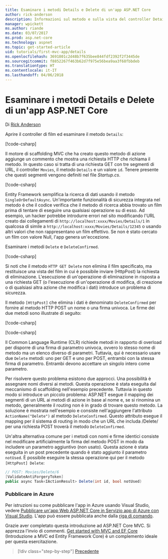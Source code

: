 ```yaml
---
title: Esaminare i metodi Details e Delete di un'app ASP.NET Core
author: rick-anderson
description: Informazioni sul metodo e sulla vista del controller Details in un'app ASP.NET Core MVC di base.
manager: wpickett
ms.author: riande
ms.date: 03/07/2017
ms.prod: asp.net-core
ms.technology: aspnet
ms.topic: get-started-article
uid: tutorials/first-mvc-app/details
ms.openlocfilehash: 3691801c2d48b7f635bee844fdf2392f2f3445de
ms.sourcegitcommit: f8852267f463b62d7f975e56bea9aa3f68fbbdeb
ms.translationtype: HT
ms.contentlocale: it-IT
ms.lasthandoff: 04/06/2018
---
```

# <a name="examine-the-details-and-delete-methods-of-an-aspnet-core-app"></a>Esaminare i metodi Details e Delete di un'app ASP.NET Core

Di [Rick Anderson](https://twitter.com/RickAndMSFT)

Aprire il controller di film ed esaminare il metodo `Details`:

[!code-csharp[](start-mvc/sample/MvcMovie/Controllers/MoviesController.cs?name=snippet_details)]

Il motore di scaffolding MVC che ha creato questo metodo di azione aggiunge un commento che mostra una richiesta HTTP che richiama il metodo. In questo caso si tratta di una richiesta GET con tre segmenti di URL, il controller `Movies`, il metodo `Details` e un valore `id`. Tenere presente che questi segmenti vengono definiti nel file *Startup.cs*.

[!code-csharp[](start-mvc/sample/MvcMovie/Startup.cs?highlight=5&name=snippet_1)]

Entity Framework semplifica la ricerca di dati usando il metodo `SingleOrDefaultAsync`. Un'importante funzionalità di sicurezza integrata nel metodo è che il codice verifica che il metodo di ricerca abbia trovato un film prima di tentare di eseguire una qualsiasi operazione su di esso. Ad esempio, un hacker potrebbe introdurre errori nel sito modificando l'URL creato dai collegamenti di `http://localhost:xxxx/Movies/Details/1` in qualcosa di simile a `http://localhost:xxxx/Movies/Details/12345` o usando altri valori che non rappresentano un film effettivo. Se non è stato cercato un film con valore Null, l'app genera un'eccezione.

Esaminare i metodi `Delete` e `DeleteConfirmed`.

[!code-csharp[](start-mvc/sample/MvcMovie/Controllers/MoviesController.cs?name=snippet_delete)]

Si noti che il metodo `HTTP GET Delete` non elimina il film specificato, ma restituisce una vista del film in cui è possibile inviare (HttpPost) la richiesta di eliminazione. L'esecuzione di un'operazione di eliminazione in risposta a una richiesta GET (o l'esecuzione di un'operazione di modifica, di creazione o di qualsiasi altra azione che modifica i dati) introduce un problema di sicurezza.

Il metodo `[HttpPost]` che elimina i dati è denominato `DeleteConfirmed` per fornire al metodo HTTP POST un nome o una firma univoca. Le firme dei due metodi sono illustrate di seguito:

[!code-csharp[](start-mvc/sample/MvcMovie/Controllers/MoviesController.cs?name=snippet_delete2)]

[!code-csharp[](start-mvc/sample/MvcMovie/Controllers/MoviesController.cs?name=snippet_delete3)]


Il Common Language Runtime (CLR) richiede metodi in rapporto di overload per disporre di una firma di parametro univoca, ovvero lo stesso nome di metodo ma un elenco diverso di parametri. Tuttavia, qui è necessario usare due `Delete` metodi: uno per GET e uno per POST, entrambi con la stessa firma di parametro. Entrambi devono accettare un singolo intero come parametro.

Per risolvere questo problema esistono due approcci. Una possibilità è assegnare nomi diversi ai metodi. Questa operazione è stata eseguita dal meccanismo di scaffolding nell'esempio precedente. Tuttavia in questo modo si introduce un piccolo problema: ASP.NET esegue il mapping dei segmenti di un URL ai metodi di azione in base al nome e, se si rinomina un metodo, generalmente il routing non è in grado di trovare questo metodo. La soluzione è mostrata nell'esempio e consiste nell'aggiungere l'attributo `ActionName("Delete")` al metodo `DeleteConfirmed`. Questo attributo esegue il mapping per il sistema di routing in modo che un URL che includa /Delete/ per una richiesta POST troverà il metodo `DeleteConfirmed`.

Un'altra alternativa comune per i metodi con nomi e firme identici consiste nel modificare artificialmente la firma del metodo POST in modo da includere un parametro aggiuntivo (non usato). Questa azione è stata eseguita in un post precedente quando è stato aggiunto il parametro `notUsed`. È possibile eseguire la stessa operazione qui per il metodo `[HttpPost] Delete`:

```csharp
// POST: Movies/Delete/6
[ValidateAntiForgeryToken]
public async Task<IActionResult> Delete(int id, bool notUsed)
```

### <a name="publish-to-azure"></a>Pubblicare in Azure

Per istruzioni su come pubblicare l'app in Azure usando Visual Studio, vedere [Pubblicare un'app Web ASP.NET Core in Servizio app di Azure con Visual Studio](xref:tutorials/publish-to-azure-webapp-using-vs).  L'app può essere pubblicata anche dalla [riga di comando](xref:tutorials/publish-to-azure-webapp-using-cli).

Grazie aver completato questa introduzione ad ASP.NET Core MVC. Si apprezza l'invio di commenti. [Get started with MVC and EF Core](xref:data/ef-mvc/intro) (Introduzione a MVC ed Entity Framework Core) è un complemento ideale per questa esercitazione.

> [!div class="step-by-step"]
> [Precedente](validation.md)
